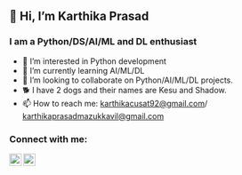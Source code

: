 ## 👋 Hi, I’m Karthika Prasad
### I am a Python/DS/AI/ML and DL enthusiast

- 👀 I’m interested in Python development
- 🌱 I’m currently learning AI/ML/DL
- 💞️ I’m looking to collaborate on Python/AI/ML/DL projects.
- 🐕 I have 2 dogs and their names are Kesu and Shadow.
- 📫 How to reach me: karthikacusat92@gmail.com/ karthikaprasadmazukkavil@gmail.com


### Connect with me:

<!-- [<img align="left" alt="codeSTACKr.com" width="22px" src=" " />][website]
[<img align="left" alt="codeSTACKr | YouTube" width="22px" src=" " />][youtube] -->
[<img align="left" alt="codeSTACKr | LinkedIn" width="22px" src="https://cdn.jsdelivr.net/npm/simple-icons@v3/icons/linkedin.svg" />][linkedin]
[<img align="left" alt="codeSTACKr | Instagram" width="22px" src="https://cdn.jsdelivr.net/npm/simple-icons@v3/icons/instagram.svg" />][instagram]

<br />

</details>

[website]: https://nandu26m.github.io/
[youtube]: https://www.youtube.com/channel/UCB0bH7hsqfKpS1s5YfAA0AQ?view_as=subscriber
[instagram]: https://www.instagram.com/_karthika_prasad
[linkedin]:  https:/https://www.linkedin.com/in/karthika-prasad-python-developer
